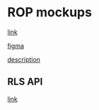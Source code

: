 # ROP mockups
[link](./rop.pdf)

[figma](https://www.figma.com/file/CcOcWyLO4Gm1XnUQTa2i2c/RLS-ADMIN?type=design)

[description](https://obs.nodeart.app/Notes/RLS-operator-platform%20(ROP))
## RLS API
[link](https://realliveslots.com/docs/api)